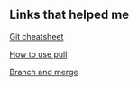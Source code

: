 Links that helped me
----------------------

[Git cheatsheet](https://gist.github.com/davfre/8313299)

[How to use pull](https://medium.com/@pinglinh/how-to-use-git-pull-80ad77a8afc6)

[Branch and merge](https://git-scm.com/book/en/v2/Git-Branching-Basic-Branching-and-Merging)
